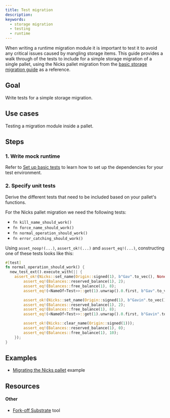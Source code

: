 ```yaml
---
title: Test migration
description:
keywords:
  - storage migration
  - testing
  - runtime
---
```


When writing a runtime migration module it is important to test it to avoid any critical issues caused by mangling storage items. 
This guide provides a walk through of the tests to include for a simple storage migration of a single pallet, using the Nicks pallet migration from the [basic storage migration guide](/reference/how-to-guides/storage-migrations/basic-migration) as a reference.

## Goal
Write tests for a simple storage migration.

## Use cases

Testing a migration module inside a pallet.

## Steps

### 1. Write mock runtime

Refer to [Set up basic tests](/reference/how-to-guides/testing/basic-tests/) to learn how to set up the dependencies for your test environment.

### 2. Specify unit tests

Derive the different tests that need to be included based on your pallet's functions.

For the Nicks pallet migration we need the following tests:

- `fn kill_name_should_work()`
- `fn force_name_should_work()`
- `fn normal_operation_should_work()`
- `fn error_catching_should_work()`

Using `asset_noop!(...)`, `assert_ok!(...)` and `assert_eq!(...)`, constructing one of these tests looks like this:

```rust
#[test]
fn normal_operation_should_work() {
  new_test_ext().execute_with(|| {
    assert_ok!(Nicks::set_name(Origin::signed(1), b"Gav".to_vec(), None));
		assert_eq!(Balances::reserved_balance(1), 2);
		assert_eq!(Balances::free_balance(1), 8);
		assert_eq!(<NameOf<Test>>::get(1).unwrap().0.first, b"Gav".to_vec());

		assert_ok!(Nicks::set_name(Origin::signed(1), b"Gavin".to_vec(), None));
		assert_eq!(Balances::reserved_balance(1), 2);
		assert_eq!(Balances::free_balance(1), 8);
		assert_eq!(<NameOf<Test>>::get(1).unwrap().0.first, b"Gavin".to_vec());

		assert_ok!(Nicks::clear_name(Origin::signed(1)));
		assert_eq!(Balances::reserved_balance(1), 0);
		assert_eq!(Balances::free_balance(1), 10);
	});
}
```

## Examples

- [Migrating the Nicks pallet](https://github.com/substrate-developer-hub/migration-example/pull/2/files) example

## Resources

#### Other

- [Fork-off Substrate](https://github.com/maxsam4/fork-off-substrate) tool
